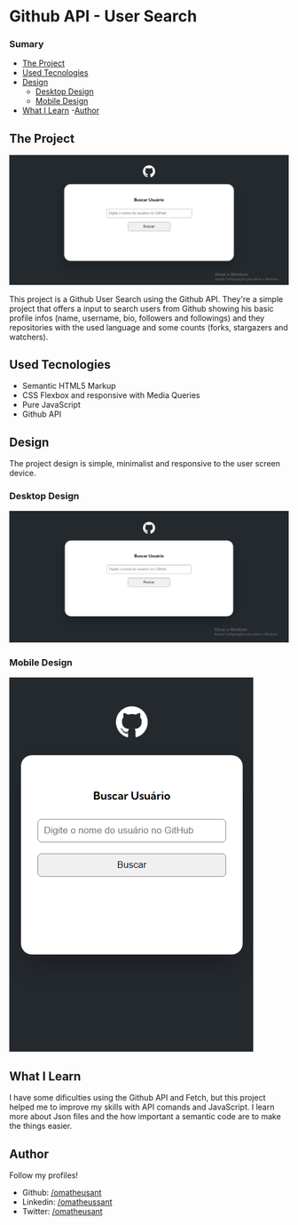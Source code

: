 # Github API - User Search
### Sumary

- [The Project](#the-project)
- [Used Tecnologies](#used-tecnologies)
- [Design](#design)
    - [Desktop Design](#desktop-design)
    - [Mobile Design](#mobile-design)
- [What I Learn](#what-i-learn)
-[Author](#author)




## The Project

![Project Gif](./src/img/overview.gif)

This project is a Github User Search using the Github API. They're a simple project that offers a input to search users from Github showing his basic profile infos (name, username, bio, followers and followings) and they repositories with the used language and some counts (forks, stargazers and watchers).

## Used Tecnologies

- Semantic HTML5 Markup
- CSS Flexbox and responsive with Media Queries
- Pure JavaScript
- Github API

## Design

The project design is simple, minimalist and responsive to the user screen device.

### Desktop Design 
![Desktop Design](./src/img/desktop-design.png)

### Mobile Design
![Mobile Design](./src/img/mobile-design.png)

## What I Learn
I have some dificulties using the Github API and Fetch, but this project helped me to improve my skills with API comands and JavaScript. I learn more about Json files and the how important a semantic code are to make the things easier.

## Author
Follow my profiles!

- Github: [/omatheusant](https://github.com/omatheusant)
- Linkedin: [/omatheussant](https://www.linkedin.com/in/omatheussant/)
- Twitter: [/omatheusant](https://twitter.com/omatheusant)
